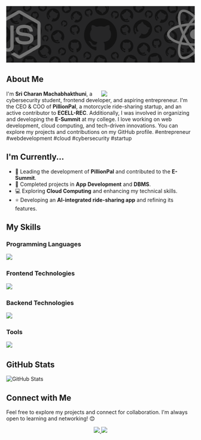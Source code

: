 <img src="git.png">

<h2>About Me</h2>  
<div>   
  <img src="https://cdn.dribbble.com/users/1708950/screenshots/4188877/developer_med.gif" align="right" width="250">    
  <p>I'm <b>Sri Charan Machabhakthuni</b>, a cybersecurity student, frontend developer, and aspiring entrepreneur.  
  I'm the CEO & COO of <b>PillionPal</b>, a motorcycle ride-sharing startup, and an active contributor to <b>ECELL-REC</b>.  
  Additionally, I was involved in organizing and developing the <b>E-Summit</b> at my college.  
  I love working on web development, cloud computing, and tech-driven innovations.  
  You can explore my projects and contributions on my GitHub profile.  
  #entrepreneur #webdevelopment #cloud #cybersecurity #startup</p>  
</div>  

<h2>I'm Currently...</h2>  
<ul>
  <li>🔭 Leading the development of <b>PillionPal</b> and contributed to the <b>E-Summit</b>.</li>
  <li>🌱 Completed projects in <b>App Development</b> and <b>DBMS</b>.</li>
  <li>💻 Exploring <b>Cloud Computing</b> and enhancing my technical skills.</li>
  <li>⭐ Developing an <b>AI-integrated ride-sharing app</b> and refining its features.</li>
</ul>

<h2>My Skills</h2>  

<h3>Programming Languages</h3>  
<p>   
  <a href="https://skillicons.dev">     
    <img src="https://skillicons.dev/icons?i=c,cpp,js,python,java,dart" />   
  </a> 
</p>  

<h3>Frontend Technologies</h3>  
<p>   
  <a href="https://skillicons.dev">     
    <img src="https://skillicons.dev/icons?i=react,html,css,bootstrap,tailwind,flutter" />   
  </a> 
</p>  

<h3>Backend Technologies</h3>  
<p> 
  <a href="https://skillicons.dev">     
    <img src="https://skillicons.dev/icons?i=nodejs,express,mongodb,mysql,firebase" />   
  </a> 
</p>  

<h3>Tools</h3>  
<p> 
  <a href="https://skillicons.dev">     
    <img src="https://skillicons.dev/icons?i=git,github,vscode,figma,notion,aws" />   
  </a> 
</p>  

<h2>GitHub Stats</h2>  
<p>
  <img src="https://github-readme-stats.vercel.app/api?username=SreeCharan153&show_icons=true&theme=dark" alt="GitHub Stats">
</p>

<h2>Connect with Me</h2>  
<p>Feel free to explore my projects and connect for collaboration. I'm always open to learning and networking! 😊</p>  
<p align="center">   
  <a href="https://www.linkedin.com/in/sree-charan-machabhakthuni/">     
    <img src="https://skillicons.dev/icons?i=linkedin" />   
  </a>   
  <a href="mailto:sricharanmachabhakthuni@gmail.com">     
    <img src="https://skillicons.dev/icons?i=gmail" />   
  </a> 
</p>
